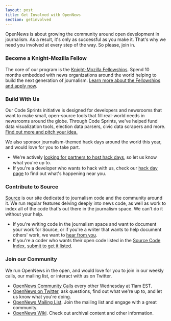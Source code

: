 ```yaml
---
layout: post
title: Get Involved with OpenNews
section: getinvolved
---
```

<p class="bodybig">OpenNews is about growing the community around open development in journalism. As a result, it's only as successful as you make it. That's why we need you involved at every step of the way. So please, join in.</p>


<h3>Become a Knight-Mozilla Fellow</h3>
The core of our program is the <a href="/fellowships">Knight-Mozilla Fellowships</a>. Spend 10 months embedded with news organizations around the world helping to build the next generation of journalism. <a href="/fellowships">Learn more about the Fellowships and apply now</a>. 

<h3>Build With Us</h3>
Our Code Sprints initiative is designed for developers and newsrooms that want to make small, open-source tools that fill real-world needs in newsrooms around the globe. Through Code Sprints, we've helped fund data visualization tools, election data parsers, civic data scrapers and more. <a href="/codesprints.html">Find out more and pitch your idea.</a>

We also sponsor journalism-themed hack days around the world this year, and would love for you to take part.

* We're actively <a href="https://sendto.mozilla.org/page/s/knight-mozilla-news-hack-day">looking for partners to host hack days</a>, so let us know what you're up to. 
* If you're a developer who wants to hack with us, check our <a href="/hackdays.html">hack day page</a> to find out what's happening near you.

<h3>Contribute to Source</h3>
<a href="http://source.mozillaopennews.org">Source</a> is our site dedicated to journalism code and the community around it. We run regular features delving deeply into news code, as well as work to index all of the code that's out there in the journalism space. We can't do it without your help.

* If you're writing code in the journalism space and want to document your work for Source, or if you're a writer that wants to help document others' work, we want to <a href="http://source.mozillaopennews.org/en-US/contribute/">hear from you</a>.
* If you're a coder who wants their open code listed in the <a href="http://source.mozillaopennews.org/code">Source Code Index</a>, <a href="http://source.mozillaopennews.org/en-US/contribute/">submit to get it listed</a>.

<h3>Join our Community</h3>
We run OpenNews in the open, and would love for you to join in our weekly calls, our mailing list, or interact with us on Twitter. 

* <a href="https://wiki.mozilla.org/OpenNews/Calls">OpenNews Community Calls</a> every other Wednesday at 11am EST.
* <a href="http://www.twitter.com/opennews">OpenNews on Twitter</a>, ask questions, find out what we're up to, and let us know what you're doing.
* <a href="https://lists.mozilla.org/listinfo/community-mojo">OpenNews Mailing List</a>. Join the mailing list and engage with a great community.
* <a href="https://wiki.mozilla.org/OpenNews">OpenNews Wiki</a>. Check out archival content and other information.
